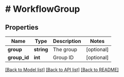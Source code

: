 # # WorkflowGroup

## Properties

Name | Type | Description | Notes
------------ | ------------- | ------------- | -------------
**group** | **string** | The group | [optional]
**group_id** | **int** | Group ID | [optional]

[[Back to Model list]](../../README.md#models) [[Back to API list]](../../README.md#endpoints) [[Back to README]](../../README.md)
